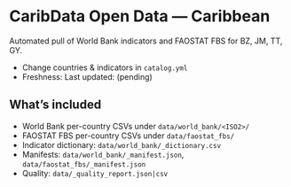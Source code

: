# CaribData Open Data — Caribbean

Automated pull of World Bank indicators and FAOSTAT FBS for BZ, JM, TT, GY.

- Change countries & indicators in `catalog.yml`
- Freshness: <!--FRESHNESS-->Last updated: (pending)<!--/FRESHNESS-->

## What’s included
- World Bank per-country CSVs under `data/world_bank/<ISO2>/`
- FAOSTAT FBS per-country CSVs under `data/faostat_fbs/`
- Indicator dictionary: `data/world_bank/_dictionary.csv`
- Manifests: `data/world_bank/_manifest.json`, `data/faostat_fbs/_manifest.json`
- Quality: `data/_quality_report.json|csv`
